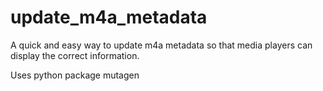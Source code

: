 # update_m4a_metadata 

A quick and easy way to update m4a metadata so that media players can display the correct information.  

Uses python package mutagen
